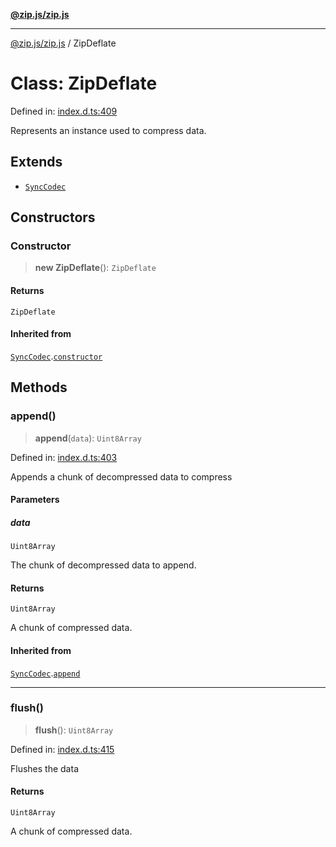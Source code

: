 [**@zip.js/zip.js**](../README.md)

***

[@zip.js/zip.js](../globals.md) / ZipDeflate

# Class: ZipDeflate

Defined in: [index.d.ts:409](https://github.com/gildas-lormeau/zip.js/blob/f5689a69f57baaaa10605a11a4516e7cc749e4a1/index.d.ts#L409)

Represents an instance used to compress data.

## Extends

- [`SyncCodec`](SyncCodec.md)

## Constructors

### Constructor

> **new ZipDeflate**(): `ZipDeflate`

#### Returns

`ZipDeflate`

#### Inherited from

[`SyncCodec`](SyncCodec.md).[`constructor`](SyncCodec.md#constructor)

## Methods

### append()

> **append**(`data`): `Uint8Array`

Defined in: [index.d.ts:403](https://github.com/gildas-lormeau/zip.js/blob/f5689a69f57baaaa10605a11a4516e7cc749e4a1/index.d.ts#L403)

Appends a chunk of decompressed data to compress

#### Parameters

##### data

`Uint8Array`

The chunk of decompressed data to append.

#### Returns

`Uint8Array`

A chunk of compressed data.

#### Inherited from

[`SyncCodec`](SyncCodec.md).[`append`](SyncCodec.md#append)

***

### flush()

> **flush**(): `Uint8Array`

Defined in: [index.d.ts:415](https://github.com/gildas-lormeau/zip.js/blob/f5689a69f57baaaa10605a11a4516e7cc749e4a1/index.d.ts#L415)

Flushes the data

#### Returns

`Uint8Array`

A chunk of compressed data.
